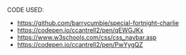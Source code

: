 CODE USED:
- https://github.com/barrycumbie/special-fortnight-charlie
- https://codepen.io/ccantrell2/pen/qEWGJKx
- https://www.w3schools.com/css/css_navbar.asp
- https://codepen.io/ccantrell2/pen/PwYygQZ
